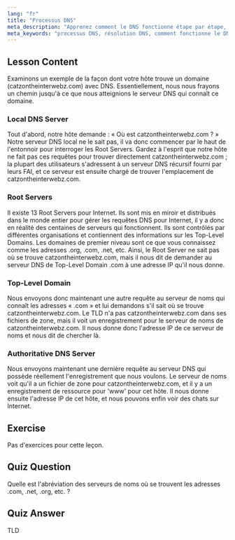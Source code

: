 ```yaml
---
lang: "fr"
title: "Processus DNS"
meta_description: "Apprenez comment le DNS fonctionne étape par étape, des serveurs racine au DNS faisant autorité. Comprenez le processus de résolution DNS pour les utilisateurs débutants et intermédiaires."
meta_keywords: "processus DNS, résolution DNS, comment fonctionne le DNS, tutoriel DNS, DNS pour débutants, DNS Linux, TLD, serveurs racine"
---
```


## Lesson Content

Examinons un exemple de la façon dont votre hôte trouve un domaine (catzontheinterwebz.com) avec DNS. Essentiellement, nous nous frayons un chemin jusqu'à ce que nous atteignions le serveur DNS qui connaît ce domaine.

### Local DNS Server

Tout d'abord, notre hôte demande : « Où est catzontheinterwebz.com ? » Notre serveur DNS local ne le sait pas, il va donc commencer par le haut de l'entonnoir pour interroger les Root Servers. Gardez à l'esprit que notre hôte ne fait pas ces requêtes pour trouver directement catzontheinterwebz.com ; la plupart des utilisateurs s'adressent à un serveur DNS récursif fourni par leurs FAI, et ce serveur est ensuite chargé de trouver l'emplacement de catzontheinterwebz.com.

### Root Servers

Il existe 13 Root Servers pour Internet. Ils sont mis en miroir et distribués dans le monde entier pour gérer les requêtes DNS pour Internet, il y a donc en réalité des centaines de serveurs qui fonctionnent. Ils sont contrôlés par différentes organisations et contiennent des informations sur les Top-Level Domains. Les domaines de premier niveau sont ce que vous connaissez comme les adresses .org, .com, .net, etc. Ainsi, le Root Server ne sait pas où se trouve catzontheinterwebz.com, mais il nous dit de demander au serveur DNS de Top-Level Domain .com à une adresse IP qu'il nous donne.

### Top-Level Domain

Nous envoyons donc maintenant une autre requête au serveur de noms qui connaît les adresses « .com » et lui demandons s'il sait où se trouve catzontheinterwebz.com. Le TLD n'a pas catzontheinterwebz.com dans ses fichiers de zone, mais il voit un enregistrement pour le serveur de noms de catzontheinterwebz.com. Il nous donne donc l'adresse IP de ce serveur de noms et nous dit de chercher là.

### Authoritative DNS Server

Nous envoyons maintenant une dernière requête au serveur DNS qui possède réellement l'enregistrement que nous voulons. Le serveur de noms voit qu'il a un fichier de zone pour catzontheinterwebz.com, et il y a un enregistrement de ressource pour 'www' pour cet hôte. Il nous donne ensuite l'adresse IP de cet hôte, et nous pouvons enfin voir des chats sur Internet.

## Exercise

Pas d'exercices pour cette leçon.

## Quiz Question

Quelle est l'abréviation des serveurs de noms où se trouvent les adresses .com, .net, .org, etc. ?

## Quiz Answer

TLD
